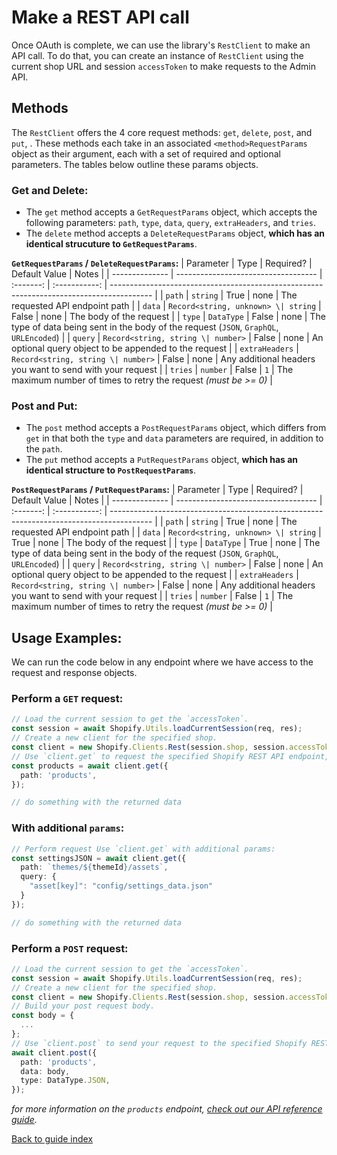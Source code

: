 # Make a REST API call

Once OAuth is complete, we can use the library's `RestClient` to make an API call. To do that, you can create an instance of `RestClient` using the current shop URL and session `accessToken` to make requests to the Admin API.

## Methods

The `RestClient` offers the 4 core request methods: `get`, `delete`, `post`, and `put`, . These methods each take in an associated `<method>RequestParams` object as their argument, each with a set of required and optional parameters. The tables below outline these params objects.

### Get and Delete:

- The `get` method accepts a `GetRequestParams` object, which accepts the following parameters: `path`, `type`, `data`, `query`, `extraHeaders`, and `tries`.
- The `delete` method accepts a `DeleteRequestParams` object, **which has an identical strucuture to `GetRequestParams`**.

**`GetRequestParams` / `DeleteRequestParams`:**
  | Parameter | Type | Required? | Default Value | Notes |
  | -------------- | ----------------------------------- | :-------: | :-----------: | ---------------------------------------------------------------------------------------- |
  | `path` | `string` | True | none | The requested API endpoint path |
  | `data` | `Record<string, unknown> \| string` | False | none | The body of the request |
  | `type` | `DataType` | False | none | The type of data being sent in the body of the request (`JSON`, `GraphQL`, `URLEncoded`) |
  | `query` | `Record<string, string \| number>` | False | none | An optional query object to be appended to the request |
  | `extraHeaders` | `Record<string, string \| number>` | False | none | Any additional headers you want to send with your request |
  | `tries` | `number` | False | `1` | The maximum number of times to retry the request _(must be >= 0)_ |

### Post and Put:

- The `post` method accepts a `PostRequestParams` object, which differs from `get` in that both the `type` and `data` parameters are required, in addition to the `path`.
- The `put` method accepts a `PutRequestParams` object, **which has an identical structure to `PostRequestParams`**.

**`PostRequestParams` / `PutRequestParams`:**
  | Parameter | Type | Required? | Default Value | Notes |
  | -------------- | ----------------------------------- | :-------: | :-----------: | ---------------------------------------------------------------------------------------- |
  | `path` | `string` | True | none | The requested API endpoint path |
  | `data` | `Record<string, unknown> \| string` | True | none | The body of the request |
  | `type` | `DataType` | True | none | The type of data being sent in the body of the request (`JSON`, `GraphQL`, `URLEncoded`) |
  | `query` | `Record<string, string \| number>` | False | none | An optional query object to be appended to the request |
  | `extraHeaders` | `Record<string, string \| number>` | False | none | Any additional headers you want to send with your request |
  | `tries` | `number` | False | `1` | The maximum number of times to retry the request _(must be >= 0)_ |

## Usage Examples:

We can run the code below in any endpoint where we have access to the request and response objects.

### Perform a `GET` request:

```ts
// Load the current session to get the `accessToken`.
const session = await Shopify.Utils.loadCurrentSession(req, res);
// Create a new client for the specified shop.
const client = new Shopify.Clients.Rest(session.shop, session.accessToken);
// Use `client.get` to request the specified Shopify REST API endpoint, in this case `products`.
const products = await client.get({
  path: 'products',
});

// do something with the returned data
```

### With additional `params`:

```ts
// Perform request Use `client.get` with additional params:
const settingsJSON = await client.get({
  path: `themes/${themeId}/assets`,
  query: { 
    "asset[key]": "config/settings_data.json" 
  }
});

// do something with the returned data
```

### Perform a `POST` request:

```ts
// Load the current session to get the `accessToken`.
const session = await Shopify.Utils.loadCurrentSession(req, res);
// Create a new client for the specified shop.
const client = new Shopify.Clients.Rest(session.shop, session.accessToken);
// Build your post request body.
const body = {
  ...
};
// Use `client.post` to send your request to the specified Shopify REST API endpoint.
await client.post({
  path: 'products',
  data: body,
  type: DataType.JSON,
});
```

_for more information on the `products` endpoint, [check out our API reference guide](https://shopify.dev/docs/admin-api/rest/reference/products/product#create-2021-01)._

[Back to guide index](../README.md)
